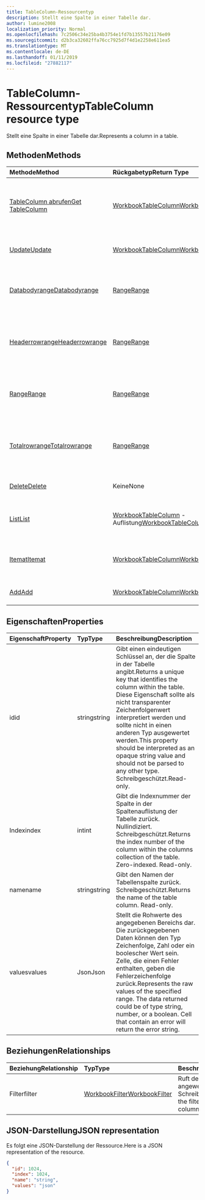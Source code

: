 ```yaml
---
title: TableColumn-Ressourcentyp
description: Stellt eine Spalte in einer Tabelle dar.
author: lumine2008
localization_priority: Normal
ms.openlocfilehash: 7c2506c34e25ba4b3754e1fd7b13557b21176e09
ms.sourcegitcommit: d2b3ca32602ffa76cc7925d7f4d1e2258e611ea5
ms.translationtype: MT
ms.contentlocale: de-DE
ms.lasthandoff: 01/11/2019
ms.locfileid: "27882117"
---
```

# <a name="tablecolumn-resource-type"></a><span data-ttu-id="5bea8-103">TableColumn-Ressourcentyp</span><span class="sxs-lookup"><span data-stu-id="5bea8-103">TableColumn resource type</span></span>

<span data-ttu-id="5bea8-104">Stellt eine Spalte in einer Tabelle dar.</span><span class="sxs-lookup"><span data-stu-id="5bea8-104">Represents a column in a table.</span></span>


## <a name="methods"></a><span data-ttu-id="5bea8-105">Methoden</span><span class="sxs-lookup"><span data-stu-id="5bea8-105">Methods</span></span>

| <span data-ttu-id="5bea8-106">Methode</span><span class="sxs-lookup"><span data-stu-id="5bea8-106">Method</span></span>           | <span data-ttu-id="5bea8-107">Rückgabetyp</span><span class="sxs-lookup"><span data-stu-id="5bea8-107">Return Type</span></span>    |<span data-ttu-id="5bea8-108">Beschreibung</span><span class="sxs-lookup"><span data-stu-id="5bea8-108">Description</span></span>|
|:---------------|:--------|:----------|
|[<span data-ttu-id="5bea8-109">TableColumn abrufen</span><span class="sxs-lookup"><span data-stu-id="5bea8-109">Get TableColumn</span></span>](../api/tablecolumn-get.md) | [<span data-ttu-id="5bea8-110">WorkbookTableColumn</span><span class="sxs-lookup"><span data-stu-id="5bea8-110">WorkbookTableColumn</span></span>](tablecolumn.md) |<span data-ttu-id="5bea8-111">Dient zum Lesen der Eigenschaften und der Beziehungen des tableColumn-Objekts.</span><span class="sxs-lookup"><span data-stu-id="5bea8-111">Read properties and relationships of tableColumn object.</span></span>|
|[<span data-ttu-id="5bea8-112">Update</span><span class="sxs-lookup"><span data-stu-id="5bea8-112">Update</span></span>](../api/tablecolumn-update.md) | [<span data-ttu-id="5bea8-113">WorkbookTableColumn</span><span class="sxs-lookup"><span data-stu-id="5bea8-113">WorkbookTableColumn</span></span>](tablecolumn.md) |<span data-ttu-id="5bea8-114">Dient zum Aktualisieren des TableColumn-Objekts.</span><span class="sxs-lookup"><span data-stu-id="5bea8-114">Update TableColumn object.</span></span> |
|[<span data-ttu-id="5bea8-115">Databodyrange</span><span class="sxs-lookup"><span data-stu-id="5bea8-115">Databodyrange</span></span>](../api/tablecolumn-databodyrange.md)|[<span data-ttu-id="5bea8-116">Range</span><span class="sxs-lookup"><span data-stu-id="5bea8-116">Range</span></span>](range.md)|<span data-ttu-id="5bea8-117">Ruft das Bereichsobjekt ab, das mit dem Datenteil der Spalte verknüpft ist.</span><span class="sxs-lookup"><span data-stu-id="5bea8-117">Gets the range object associated with the data body of the column.</span></span>|
|[<span data-ttu-id="5bea8-118">Headerrowrange</span><span class="sxs-lookup"><span data-stu-id="5bea8-118">Headerrowrange</span></span>](../api/tablecolumn-headerrowrange.md)|[<span data-ttu-id="5bea8-119">Range</span><span class="sxs-lookup"><span data-stu-id="5bea8-119">Range</span></span>](range.md)|<span data-ttu-id="5bea8-120">Ruft das Bereichsobjekt ab, das mit der Überschriftenzeile der Spalte verknüpft ist.</span><span class="sxs-lookup"><span data-stu-id="5bea8-120">Gets the range object associated with the header row of the column.</span></span>|
|[<span data-ttu-id="5bea8-121">Range</span><span class="sxs-lookup"><span data-stu-id="5bea8-121">Range</span></span>](../api/tablecolumn-range.md)|[<span data-ttu-id="5bea8-122">Range</span><span class="sxs-lookup"><span data-stu-id="5bea8-122">Range</span></span>](range.md)|<span data-ttu-id="5bea8-123">Ruft das Bereichsobjekt ab, das mit der gesamten Spalte verknüpft ist.</span><span class="sxs-lookup"><span data-stu-id="5bea8-123">Gets the range object associated with the entire column.</span></span>|
|[<span data-ttu-id="5bea8-124">Totalrowrange</span><span class="sxs-lookup"><span data-stu-id="5bea8-124">Totalrowrange</span></span>](../api/tablecolumn-totalrowrange.md)|[<span data-ttu-id="5bea8-125">Range</span><span class="sxs-lookup"><span data-stu-id="5bea8-125">Range</span></span>](range.md)|<span data-ttu-id="5bea8-126">Ruft das Bereichsobjekt ab, das mit der Ergebniszeile der Spalte verknüpft ist.</span><span class="sxs-lookup"><span data-stu-id="5bea8-126">Gets the range object associated with the totals row of the column.</span></span>|
|[<span data-ttu-id="5bea8-127">Delete</span><span class="sxs-lookup"><span data-stu-id="5bea8-127">Delete</span></span>](../api/tablecolumn-delete.md)|<span data-ttu-id="5bea8-128">Keine</span><span class="sxs-lookup"><span data-stu-id="5bea8-128">None</span></span>|<span data-ttu-id="5bea8-129">Löscht die Spalte aus der Tabelle.</span><span class="sxs-lookup"><span data-stu-id="5bea8-129">Deletes the column from the table.</span></span>|
|[<span data-ttu-id="5bea8-130">List</span><span class="sxs-lookup"><span data-stu-id="5bea8-130">List</span></span>](../api/tablecolumn-list.md) | <span data-ttu-id="5bea8-131">[WorkbookTableColumn](tablecolumn.md) -Auflistung</span><span class="sxs-lookup"><span data-stu-id="5bea8-131">[WorkbookTableColumn](tablecolumn.md) collection</span></span> |<span data-ttu-id="5bea8-132">Dient zum Abrufen der tableColumn-Objektsammlung.</span><span class="sxs-lookup"><span data-stu-id="5bea8-132">Get tableColumn object collection.</span></span> |
|[<span data-ttu-id="5bea8-133">Itemat</span><span class="sxs-lookup"><span data-stu-id="5bea8-133">Itemat</span></span>](../api/tablecolumncollection-itemat.md)|[<span data-ttu-id="5bea8-134">WorkbookTableColumn</span><span class="sxs-lookup"><span data-stu-id="5bea8-134">WorkbookTableColumn</span></span>](tablecolumn.md)|<span data-ttu-id="5bea8-135">Ruft eine Spalte anhand ihrer Position in der Auflistung ab.</span><span class="sxs-lookup"><span data-stu-id="5bea8-135">Gets a column based on its position in the collection.</span></span>|
|[<span data-ttu-id="5bea8-136">Add</span><span class="sxs-lookup"><span data-stu-id="5bea8-136">Add</span></span>](../api/tablecolumncollection-add.md)|[<span data-ttu-id="5bea8-137">WorkbookTableColumn</span><span class="sxs-lookup"><span data-stu-id="5bea8-137">WorkbookTableColumn</span></span>](tablecolumn.md)|<span data-ttu-id="5bea8-138">Fügt der Tabelle eine neue Spalte hinzu.</span><span class="sxs-lookup"><span data-stu-id="5bea8-138">Adds a new column to the table.</span></span>|

## <a name="properties"></a><span data-ttu-id="5bea8-139">Eigenschaften</span><span class="sxs-lookup"><span data-stu-id="5bea8-139">Properties</span></span>
| <span data-ttu-id="5bea8-140">Eigenschaft</span><span class="sxs-lookup"><span data-stu-id="5bea8-140">Property</span></span>     | <span data-ttu-id="5bea8-141">Typ</span><span class="sxs-lookup"><span data-stu-id="5bea8-141">Type</span></span>   |<span data-ttu-id="5bea8-142">Beschreibung</span><span class="sxs-lookup"><span data-stu-id="5bea8-142">Description</span></span>|
|:---------------|:--------|:----------|
|<span data-ttu-id="5bea8-143">id</span><span class="sxs-lookup"><span data-stu-id="5bea8-143">id</span></span>|<span data-ttu-id="5bea8-144">string</span><span class="sxs-lookup"><span data-stu-id="5bea8-144">string</span></span>|<span data-ttu-id="5bea8-145">Gibt einen eindeutigen Schlüssel an, der die Spalte in der Tabelle angibt.</span><span class="sxs-lookup"><span data-stu-id="5bea8-145">Returns a unique key that identifies the column within the table.</span></span> <span data-ttu-id="5bea8-146">Diese Eigenschaft sollte als nicht transparenter Zeichenfolgenwert interpretiert werden und sollte nicht in einen anderen Typ ausgewertet werden.</span><span class="sxs-lookup"><span data-stu-id="5bea8-146">This property should be interpreted as an opaque string value and should not be parsed to any other type.</span></span> <span data-ttu-id="5bea8-147">Schreibgeschützt.</span><span class="sxs-lookup"><span data-stu-id="5bea8-147">Read-only.</span></span>|
|<span data-ttu-id="5bea8-148">Index</span><span class="sxs-lookup"><span data-stu-id="5bea8-148">index</span></span>|<span data-ttu-id="5bea8-149">int</span><span class="sxs-lookup"><span data-stu-id="5bea8-149">int</span></span>|<span data-ttu-id="5bea8-p102">Gibt die Indexnummer der Spalte in der Spaltenauflistung der Tabelle zurück. Nullindiziert. Schreibgeschützt.</span><span class="sxs-lookup"><span data-stu-id="5bea8-p102">Returns the index number of the column within the columns collection of the table. Zero-indexed. Read-only.</span></span>|
|<span data-ttu-id="5bea8-153">name</span><span class="sxs-lookup"><span data-stu-id="5bea8-153">name</span></span>|<span data-ttu-id="5bea8-154">string</span><span class="sxs-lookup"><span data-stu-id="5bea8-154">string</span></span>|<span data-ttu-id="5bea8-p103">Gibt den Namen der Tabellenspalte zurück. Schreibgeschützt.</span><span class="sxs-lookup"><span data-stu-id="5bea8-p103">Returns the name of the table column. Read-only.</span></span>|
|<span data-ttu-id="5bea8-157">values</span><span class="sxs-lookup"><span data-stu-id="5bea8-157">values</span></span>|<span data-ttu-id="5bea8-158">Json</span><span class="sxs-lookup"><span data-stu-id="5bea8-158">Json</span></span>|<span data-ttu-id="5bea8-p104">Stellt die Rohwerte des angegebenen Bereichs dar. Die zurückgegebenen Daten können den Typ Zeichenfolge, Zahl oder ein boolescher Wert sein. Zelle, die einen Fehler enthalten, geben die Fehlerzeichenfolge zurück.</span><span class="sxs-lookup"><span data-stu-id="5bea8-p104">Represents the raw values of the specified range. The data returned could be of type string, number, or a boolean. Cell that contain an error will return the error string.</span></span>|

## <a name="relationships"></a><span data-ttu-id="5bea8-162">Beziehungen</span><span class="sxs-lookup"><span data-stu-id="5bea8-162">Relationships</span></span>
| <span data-ttu-id="5bea8-163">Beziehung</span><span class="sxs-lookup"><span data-stu-id="5bea8-163">Relationship</span></span> | <span data-ttu-id="5bea8-164">Typ</span><span class="sxs-lookup"><span data-stu-id="5bea8-164">Type</span></span>   |<span data-ttu-id="5bea8-165">Beschreibung</span><span class="sxs-lookup"><span data-stu-id="5bea8-165">Description</span></span>|
|:---------------|:--------|:----------|
|<span data-ttu-id="5bea8-166">Filter</span><span class="sxs-lookup"><span data-stu-id="5bea8-166">filter</span></span>|[<span data-ttu-id="5bea8-167">WorkbookFilter</span><span class="sxs-lookup"><span data-stu-id="5bea8-167">WorkbookFilter</span></span>](filter.md)|<span data-ttu-id="5bea8-p105">Ruft den auf die Salte angewendeten Filter ab. Schreibgeschützt.</span><span class="sxs-lookup"><span data-stu-id="5bea8-p105">Retrieve the filter applied to the column. Read-only.</span></span>|

## <a name="json-representation"></a><span data-ttu-id="5bea8-170">JSON-Darstellung</span><span class="sxs-lookup"><span data-stu-id="5bea8-170">JSON representation</span></span>

<span data-ttu-id="5bea8-171">Es folgt eine JSON-Darstellung der Ressource.</span><span class="sxs-lookup"><span data-stu-id="5bea8-171">Here is a JSON representation of the resource.</span></span>

<!--{
  "blockType": "resource",
  "optionalProperties": [],
  "keyProperty": "id",
  "baseType": "microsoft.graph.entity",
  "@odata.type": "microsoft.graph.workbookTableColumn"
}-->

```json
{
  "id": 1024,
  "index": 1024,
  "name": "string",
  "values": "json"
}

```

<!-- uuid: 8fcb5dbc-d5aa-4681-8e31-b001d5168d79
2015-10-25 14:57:30 UTC -->
<!-- {
  "type": "#page.annotation",
  "description": "TableColumn resource",
  "keywords": "",
  "section": "documentation",
  "tocPath": ""
}-->
